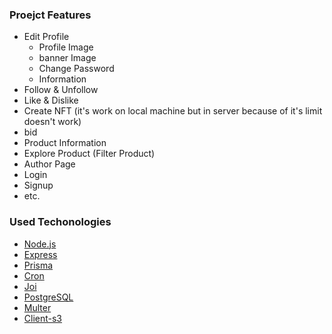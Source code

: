 ### Proejct Features

- Edit Profile
  - Profile Image
  - banner Image
  - Change Password
  - Information
- Follow & Unfollow
- Like & Dislike
- Create NFT (it's work on local machine but in server because of it's limit doesn't work)
- bid
- Product Information
- Explore Product (Filter Product)
- Author Page
- Login
- Signup
- etc.

### Used Techonologies

- [Node.js](https://nodejs.org/en)
- [Express](https://expressjs.com/)
- [Prisma](https://www.prisma.io/)
- [Cron](https://www.npmjs.com/package/cron)
- [Joi](https://joi.dev/)
- [PostgreSQL](https://www.postgresql.org/)
- [Multer](https://www.npmjs.com/package/multer)
- [Client-s3](https://www.npmjs.com/package/@aws-sdk/client-s3)
